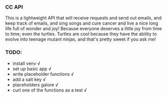
### CC API

This is a lightweight API that will receive requests and send out emails, and keep track of emails, and sing songs and cure cancer and live a nice long life full of wonder and joy! Because everyone deserves a little joy from time to time; even the turtles. Turtles are cool because they have the ability to evolve into teenage mutant ninjas, and that's pretty sweet if you ask me!


### TODO:

- install venv √
- set up basic app √
- write placeholder functions √
- add a salt key √
- placeholders galore √
- curl one of the functions as a test √

